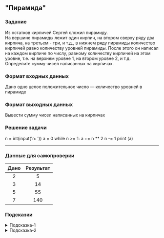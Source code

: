 ## "Пирамида"

### Задание

Из остатков кирпичей Сергей сложил пирамиду. \
На вершине пирамиды лежит один кирпич, на втором сверху ряду два кирпича,
на третьем - три, и т.д., в нижнем ряду пирамиды количество кирпичей равно количеству уровней пирамиды.
После этого он написал на каждом кирпиче по числу, равному количеству кирпичей на этом уровне,
т.е. на верхнем уровне 1, на втором уровне 2, и т.д. \
Определите сумму чисел написанных на кирпичах.

### Формат входных данных

Дано одно целое положительное число — количество уровней в пирамиде

### Формат выходных данных

Вывести сумму чисел написанных на кирпичах

### Решение задачи

n = int(input('n: '))
a = 0
while n >= 1:
    a += n ** 2
    n -= 1 
print (a)    

---

### Данные для самопроверки

| Дано | Результат |
| :---: | :---: |
|    2    | 5 |
|    3    | 14 |
|    5    | 55  |
|    7    | 140 |

### Подсказки

<details>
<summary>Подсказка-1</summary>
Возьмите ручку и листок бумаги, нарисуйте условия задачи. Из рисунка вам станет понятно, как посчитать сумму чисел на каждом этаже.
</details>

<details>
<summary>Подсказка-2</summary>
Если вы поняли, как посчитать сумму, зная номер этажа. То остается просто пройти по всем этажам и найти общую сумму на всех.

Смотри пример "Нахождение суммы чисел в диапазоне [a, b]"
</details>
